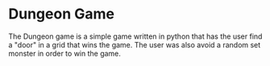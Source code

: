 # Dungeon Game

The Dungeon game is a simple game written in python that has the user find a "door" in a grid that wins the game. The user was also avoid a random set monster in order to win the game.
